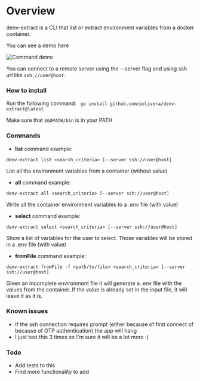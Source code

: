 

# Overview

denv-extract is a CLI that list or extract environment variables from a docker container.

You can see a demo here

![Command demo](https://raw.githubusercontent.com/polivera/denv-extract/102e0204bb3857007fb80bd733d398c754692408/command-demo.gif)

You can connect to a remote server using the --server flag and using ssh url like ```ssh://user@host```.

### How to install
Run the following command: ``` go install github.com/polivera/denv-extract@latest```

Make sure that ```$GOPATH/bin``` is in your PATH

### Commands
* **list** command example:
```shell
denv-extract list <search_criteria> [--server ssh://user@host]
```
List all the environment variables from a container (without value)

* **all** command example:
```shell
denv-extract all <search_criteria> [--server ssh://user@host]
```
Write all the container environment variables to a .env file (with value)

* **select** command example:
```shell
denv-extract select <search_criteria> [--server ssh://user@host]
```
Show a list of variables for the user to select. Those variables will be stored in a .env file (with value)

* **fromFile** command example:
```shell
denv-extract fromFile -f <path/to/file> <search_criteria> [--server ssh://user@host]
```
Given an incomplete environment file it will generate a .env file with the values from the container. If the value is already set in the input file, it will leave it as it is. 


### Known issues
* If the ssh connection requires prompt (either because of first connect of because of OTP authentication) the app will hang
* I just test this 3 times so I'm sure it will be a lot more :)

### Todo
* Add tests to this
* Find more functionality to add
